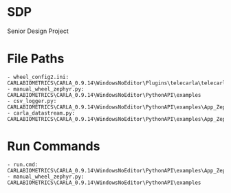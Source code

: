 # SDP
Senior Design Project

# File Paths
    - wheel_config2.ini: CARLABIOMETRICS\CARLA_0.9.14\WindowsNoEditor\Plugins\telecarla\telecarla_manual_control\config
    - manual_wheel_zephyr.py: CARLABIOMETRICS\CARLA_0.9.14\WindowsNoEditor\PythonAPI\examples
    - csv_logger.py: CARLABIOMETRICS\CARLA_0.9.14\WindowsNoEditor\PythonAPI\examples\App_Zephyr_main
    - carla_datastream.py: CARLABIOMETRICS\CARLA_0.9.14\WindowsNoEditor\PythonAPI\examples\App_Zephyr_main

# Run Commands
    - run.cmd: CARLABIOMETRICS\CARLA_0.9.14\WindowsNoEditor\PythonAPI\examples\App_Zephyr_main
    - manual_wheel_zephyr.py: CARLABIOMETRICS\CARLA_0.9.14\WindowsNoEditor\PythonAPI\examples
